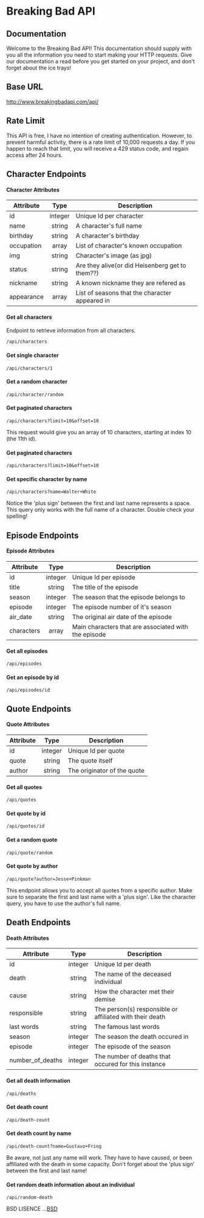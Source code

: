 # Breaking Bad API

## Documentation

Welcome to the Breaking Bad API! This documentation should supply
with you all the information you need to start making your HTTP
requests. Give our documentation a read before you get started on
your project, and don't forget about the ice trays!

## Base URL
http://www.breakingbadapi.com/api/

## Rate Limit
This API is free, I have no intention of creating authentication. However, to prevent harmful activity, there is a rate limit of 10,000 requests a day. If you happen to reach that limit, you will receive a 429 status code, and regain access after 24 hours.

## Character Endpoints

#### Character Attributes

| Attribute   | Type          | Description  |
| ----------- |:-------------:| ------------ |
| id          | integer       | Unique Id per character |
| name        | string        | A character's full name |
| birthday    | string        | A character's birthday  |
| occupation  | array         | List of character's known occupation    |
| img         | string        | Character's image (as jpg)   |
| status      | string        | Are they alive(or did Heisenberg get to them??)    |
| nickname    | string        | A known nickname they are refered as     |
| appearance  | array         | List of seasons that the character appeared in    |

#### Get all characters
Endpoint to retrieve information from all characters.
```
/api/characters
```

#### Get single character
```
/api/characters/1
```

#### Get a random character
```
/api/character/random
```

#### Get paginated characters
```
/api/characters?limit=10&offset=10
```
This request would give you an array of 10 characters, starting at index 10 (the 11th id).

#### Get paginated characters
```
/api/characters?limit=10&offset=10
```

#### Get specific character by name 
```
/api/characters?name=Walter+White
```
Notice the 'plus sign' between the first and last name represents a space. This query only works with the full name of a character. Double check your spelling!

## Episode Endpoints

#### Episode Attributes

| Attribute   | Type          | Description  |
| ----------- |:-------------:| ------------ |
| id          | integer       | Unique Id per episode |
| title       | string        | The title of the episode |
| season      | integer       | The season that the episode belongs to |
| episode     | integer       | The episode number of it's season   |
| air_date    | string        | The original air date of the episode   |
| characters  | array         | Main characters that are associated with the episode   |

#### Get all episodes
```
/api/episodes
```

#### Get an episode by id
```
/api/episodes/id
```

## Quote Endpoints

#### Quote Attributes

| Attribute   | Type          | Description  |
| ----------- |:-------------:| ------------ |
| id          | integer       | Unique Id per quote |
| quote       | string        | The quote itself |
| author      | string        | The originator of the quote |

#### Get all quotes
```
/api/quotes
```

#### Get quote by id
```
/api/quotes/id
```

#### Get a random quote
```
/api/quote/random
```

#### Get quote by author
```
/api/quote?author=Jesse+Pinkman
```
This endpoint allows you to accept all quotes from a specific author. Make sure to separate the first and last name with a 'plus sign'. Like the character query, you have to use the author's full name.

## Death Endpoints

#### Death Attributes

| Attribute         | Type          | Description  |
| ----------------- |:-------------:| ------------ |
| id                | integer       | Unique Id per death |
| death             | string        | The name of the deceased individual |
| cause             | string        | How the character met their demise  |
| responsible       | string        | The person(s) responsible or affiliated with their death   |
| last words        | string        | The famous last words   |
| season            | integer       | The season the death occured in    |
| episode           | integer       | The episode of the season     |
| number_of_deaths  | integer       | The number of deaths that occured for this instance    |

#### Get all death information
```
/api/deaths
```

#### Get death count
```
/api/death-count
```

#### Get death count by name
```
/api/death-count?name=Gustavo+Fring
```
Be aware, not just any name will work. They have to have caused, or been affiliated with the death in some capacity. Don't forget about the 'plus sign' between the first and last name!

#### Get random death information about an individual
```
/api/random-death
```


BSD LISENCE ...<a href='https://github.com/timbiles/Breaking-Bad--API/blob/master/LICENSE.rst'>BSD</a>
